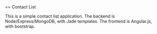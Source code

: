 == Contact List

This is a simple contact list application. The backend is Node/Express/MongoDB, with Jade templates. The frontend is Angular.js, with bootstrap.
